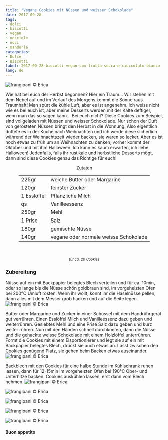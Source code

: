 ```yaml
---
title: "Vegane Cookies mit Nüssen und weisser Schokolade"
date: 2017-09-28
tags:
- dolci 
- biscotti
- vegan
- nocciole
- noci
- mandorle
categories:
- Dolce
- Biscotti
label: 2017-09-28-biscotti-vegan-con-frutta-secca-e-cioccolato-bianco
lang: de 
---
```

![](../2017-09-28-biscotti-vegan-con-frutta-secca-e-cioccolato-bianco/header.jpg "frangipani © Erica")

Wie hat bei euch der Herbst begonnen? Hier ein Traum... Wir stehen mit dem Nebel auf und im Verlauf des Morgens kommt die Sonne raus. Traumhaft! Man spürt die kühle Luft, aber es ist angenehm. Ich weiss nicht wie es bei euch ist, aber meine Desserts werden mit der Kälte deftiger, wenn man das so sagen kann... Bei euch nicht? Diese Cookies zum Beispiel, sind vollgeladen mit Nüssen und weisser Schokolade. Nur schon der Duft von gerösteten Nüssen bringt den Herbst in die Wohnung. Also eigentlich duftete es in der Küche nach Weihnachten und ich werde diese sicherlich während der Weihnachtszeit wieder backen, sie waren so lecker. Aber es ist noch etwas zu früh um an Weihnachten zu denken, vorher kommt der Oktober und mit ihm Halloween. Ich kann es kaum erwarten, ich liebe Halloween! Jedenfalls, falls ihr rustikale und herbstliche Desserts mögt, dann sind diese Cookies genau das Richtige für euch!

<div id="wrapper" style="text-align: center">
  <div id="yourdiv" style="display: inline-block;">
    <div class="ingredients">
      <div class="ingredients-title">Zutaten</div>
      <table>
        <tbody>
          <tr>
            <td>225gr</td>
            <td>weiche Butter oder Margarine</td>
          </tr>
          <tr>
            <td>120gr</td>
            <td>feinster Zucker</td>
          </tr>
          <tr>
            <td>1 Esslöffel</td>
            <td>Pflanzliche Milch</td>
          </tr>
          <tr>
            <td>qs</td>
            <td>Vanilleessenz</td>
          </tr>
          <tr>
            <td>250gr</td>
            <td>Mehl</td>
          </tr>
          <tr>
            <td>1 Prise</td>
            <td>Salz</td>
          </tr>
          <tr>
            <td>180gr</td>
            <td>gemischte Nüsse</td>
          </tr>
          <tr>
            <td>140gr</td>
            <td>vegane oder normale weisse Schokolade</td>
          </tr>
        </tbody>
      </table>
      <br></br>
      <i class="pull-right" style="font-size: 80%;">für ca. 20 Cookies</i>
    </div>
  </div>
</div>


<h3>
  <font color="grey">
    <i class="fa-solid fa-gears"></i>
  </font> Zubereitung
</h3>

Nüsse auf ein mit Backpapier belegtes Blech verteilen und für ca. 10min, oder so lange bis die Nüsse schön goldbraun sind, im vorgeheizten Ofen bei 200°C Umluft rösten. Wenn ihr wollt, könnt ihr die Haselnüsse pellen, dann alles mit dem Messer grob hacken und auf die Seite legen.
![](../2017-09-28-biscotti-vegan-con-frutta-secca-e-cioccolato-bianco/fruttasecca.jpg "frangipani © Erica")

Butter oder Margarine und Zucker in einer Schüssel mit dem Handrührgerät gut verrühren. Einen Esslöffel Milch und Vanilleessenz dazu geben und weiterrühren. Gesiebtes Mehl und eine Prise Salz dazu geben und kurz weiter rühren. Nun mit den Händen schnell durchkneten, dann die Nüsse und die gehackte weisse Schokolade mit einem Holzlöffel unterrühren. Formt die Cookies mit einem Eisportionierer und legt sie auf ein mit Backpapier belegtes Blech, drückt sie auch etwas an. Lasst zwischen den Cookies genügend Platz, sie gehen beim Backen etwas auseinander.
![](../2017-09-28-biscotti-vegan-con-frutta-secca-e-cioccolato-bianco/teglia.jpg "frangipani © Erica")

Backblech mit den Cookies für eine halbe Stunde im Kühlschrank ruhen lassen, dann für 12-15min im vorgeheizten Ofen bei 190°C Ober- und Unterhitze backen. Cookies auskühlen lassen, erst dann vom Blech nehmen.
![](../2017-09-28-biscotti-vegan-con-frutta-secca-e-cioccolato-bianco/risultato1.jpg "frangipani © Erica")

![](../2017-09-28-biscotti-vegan-con-frutta-secca-e-cioccolato-bianco/risultato2.jpg "frangipani © Erica")

![](../2017-09-28-biscotti-vegan-con-frutta-secca-e-cioccolato-bianco/risultato3.jpg "frangipani © Erica")

![](../2017-09-28-biscotti-vegan-con-frutta-secca-e-cioccolato-bianco/risultato4.jpg "frangipani © Erica")

![](../2017-09-28-biscotti-vegan-con-frutta-secca-e-cioccolato-bianco/risultato5.jpg "frangipani © Erica")

<h4>Buon appetito
  <font color="red">
    <i class="fa-regular fa-face-smile"></i>
  </font>
</h4>